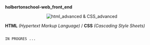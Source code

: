 **holbertonschool-web_front_end**

<p align="center">
<img src="https://img-c.udemycdn.com/course/750x422/5380132_3dad.jpg" alt="html_advanced & CSS_advanced"/> </p>


<p>

**HTML** *(Hypertext Markup Language)* /
**CSS** *(Cascading Style Sheets)*

```

IN PROGRES ...

```
